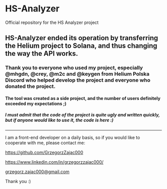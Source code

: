 # HS-Analyzer
Official repository for the HS Analyzer project

## HS-Analyzer ended its operation by transferring the Helium project to Solana, and thus changing the way the API works.

### Thank you to everyone who used my project, especially @mhgdn, @crey, @m2c and @keygen from Helium Polska Discord who helped develop the project and everyone who donated the project.

#### The tool was created as a side project, and the number of users definitely exceeded my expectations ;)

##### I must admit that the code of the project is quite ugly and written quickly, but if anyone would like to use it, the code is here :)

---
I am a front-end developer on a daily basis, so if you would like to cooperate with me, please contact me:

https://github.com/GrzegorzZajac000

https://www.linkedin.com/in/grzegorzzajac000/

grzegorz.zajac000@gmail.com

Thank you :)
